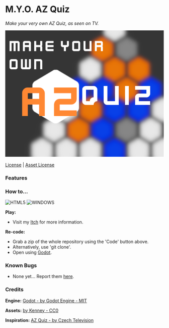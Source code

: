# M.Y.O. AZ Quiz

*Make your very own AZ Quiz, as seen on TV.*

![Game screenshot](APP.png)

[License](https://github.com/FTEdianiaK/M.Y.O.-AZ-Quiz/blob/main/LICENSE) | [Asset License](https://creativecommons.org/publicdomain/zero/1.0/)

### Features


### How to...
![HTML5](https://img.shields.io/badge/HTML5-E34F26?style=for-the-badge) ![WINDOWS](https://img.shields.io/badge/WINDOWS-blue?style=for-the-badge)

**Play:**
- Visit my [Itch](https://edianiak.itch.io/lm) for more information.

**Re-code:**
- Grab a zip of the whole repository using the 'Code' button above.
- Alternatively, use 'git clone'.
- Open using [Godot](https://godotengine.org/).

### Known Bugs
- None yet... Report them [here](https://github.com/FTEdianiaK/library-parrotex/issues).

### Credits

**Engine:** [Godot - by Godot Engine - MIT](https://godotengine.org/)

**Assets:** [by Kenney - CC0](https://kenney.nl/assets)

**Inspiration:** [AZ Quiz - by Czech Television](https://www.ceskatelevize.cz/porady/1097147804-az-kviz/)
